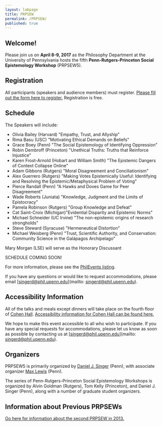 ```yaml
---
layout: labpage
title: PRPSEW
permalink: /PRPSEW/
published: true
---
```

## Welcome!

Please join us on **April 8-9, 2017** as the Philosophy Department at the University of Pennsylvania hosts the fifth **Penn-Rutgers-Princeton Social Epistemology Workshop** (PRPSEW5).

## Registration
All participants (speakers and audience members) must register.  [Please fill out the form here to register.](https://goo.gl/forms/cxecjVZsUFM4qkLi1)  Registration is free.

## Schedule

The Speakers will include:


- Olivia Bailey (Harvard) "Empathy, Trust, and Allyship"
- Rima Basu (USC) "Motivating Ethical Demands on Beliefs"
- Grace Boey (Penn) "The Social Epistemology of Identifying Oppression"
- Robin Dembroff (Princeton) "Unethical Truths: Truths that Reinforce Injustice"
- Karen Frost-Arnold (Hobart and William Smith) "The Epistemic Dangers of Context Collapse Online"
- Adam Gibbons (Rutgers) "Moral Disagreement and Conciliationism"
- Alex Guerrero (Rutgers) "Making Votes Epistemically Useful: Identifying and Resolving the Epistemic/Metaphysical Problem of Voting"
- Pierce Randall (Penn) "A Hawks and Doves Game for Peer Disagreement"
- Wade Roberts (Juniata) "Knowledge, Judgment and the Limits of Epistocracy"
- Pamela Robinson (Rutgers) "Group Knowledge and Defeat"
- Cat Saint-Croix (Michigan)"Evidential Disparity and Epistemic Norms"
- Michael Schneider (UC Irvine) "The non-epistemic origins of research strongholds"
- Steve Steward (Syracuse) "Hermeneutical Distortion"
- Michael Weisberg (Penn) "Trust, Scientific Authority, and Conservation: Community Science in the Galápagos Archipelago"

Mary Morgan (LSE) will serve as the Honorary Discussant


SCHEDULE COMING SOON!

For more information, please see the [PhilEvents listing](http://philevents.org/event/show/27513).

If you have any questions or would like to request accommodations, please email [singerd@phil.upenn.edu](mailto: singerd@phil.upenn.edu).

## Accessibility Information
All of the talks and meals except dinners will take place on the fourth floor of [Cohen Hall](http://www.facilities.upenn.edu/maps/locations/cohen-hall-claudia).  [Accessibility information for Cohen Hall can be found here.](http://www.facilities.upenn.edu/sites/default/files/pennaccess/PA0310-CohenHall.pdf)

We hope to make this event accessible to all who wish to participate.  If you have any special requests for accommodations, please let us know as soon as possible by contacting us at [singerd@phil.upenn.edu](mailto: singerd@phil.upenn.edu).

## Organizers
PRPSEW5 is primarily organized by [Daniel J. Singer](http://www.danieljsinger.com/) (Penn), with associate organizer [Max Lewis](https://philosophy.sas.upenn.edu/bio/lewis) (Penn).

The series of Penn-Rutgers-Princeton Social Epistemology Workshops is organized by Alvin Goldman (Rutgers), Tom Kelly (Princeton), and Daniel J. Singer (Penn), along with a number of graduate student organizers.

## Information about Previous PRPSEWs
[Go here for information about the second PRPSEW in 2013.](http://www.phil.upenn.edu/~singerd/PRPSEW14.html)

